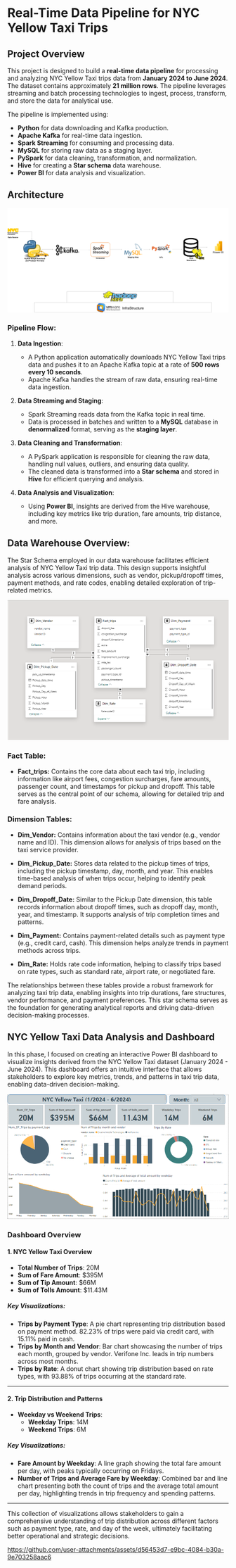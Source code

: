 # Real-Time Data Pipeline for NYC Yellow Taxi Trips

## Project Overview

This project is designed to build a **real-time data pipeline** for processing and analyzing NYC Yellow Taxi trips data from **January 2024 to June 2024**. The dataset contains approximately **21 million rows**. The pipeline leverages streaming and batch processing technologies to ingest, process, transform, and store the data for analytical use.

The pipeline is implemented using:
- **Python** for data downloading and Kafka production.
- **Apache Kafka** for real-time data ingestion.
- **Spark Streaming** for consuming and processing data.
- **MySQL** for storing raw data as a staging layer.
- **PySpark** for data cleaning, transformation, and normalization.
- **Hive** for creating a **Star schema** data warehouse.
- **Power BI** for data analysis and visualization.

## Architecture
<img src="Dataflow.png">

### Pipeline Flow:

1. **Data Ingestion**:
   - A Python application automatically downloads NYC Yellow Taxi trips data and pushes it to an Apache Kafka topic at a rate of **500 rows every 10 seconds**.
   - Apache Kafka handles the stream of raw data, ensuring real-time data ingestion.

2. **Data Streaming and Staging**:
   - Spark Streaming reads data from the Kafka topic in real time.
   - Data is processed in batches and written to a **MySQL** database in **denormalized** format, serving as the **staging layer**.

3. **Data Cleaning and Transformation**:
   - A PySpark application is responsible for cleaning the raw data, handling null values, outliers, and ensuring data quality.
   - The cleaned data is transformed into a **Star schema** and stored in **Hive** for efficient querying and analysis.

4. **Data Analysis and Visualization**:
   - Using **Power BI**, insights are derived from the Hive warehouse, including key metrics like trip duration, fare amounts, trip distance, and more.
  
## Data Warehouse Overview:
The Star Schema employed in our data warehouse facilitates efficient analysis of NYC Yellow Taxi trip data. This design supports insightful analysis across various dimensions, such as vendor, pickup/dropoff times, payment methods, and rate codes, enabling detailed exploration of trip-related metrics.

<img src="Data Warehouse/Star_Schema_DWH.png">

### Fact Table:

- **Fact_trips:** Contains the core data about each taxi trip, including information like airport fees, congestion surcharges, fare amounts, passenger count, and timestamps for pickup and dropoff. This table serves as the central point of our schema, allowing for detailed trip and fare analysis.

### Dimension Tables:

- **Dim_Vendor:** Contains information about the taxi vendor (e.g., vendor name and ID). This dimension allows for analysis of trips based on the taxi service provider.

- **Dim_Pickup_Date:** Stores data related to the pickup times of trips, including the pickup timestamp, day, month, and year. This enables time-based analysis of when trips occur, helping to identify peak demand periods.

- **Dim_Dropoff_Date:** Similar to the Pickup Date dimension, this table records information about dropoff times, such as dropoff day, month, year, and timestamp. It supports analysis of trip completion times and patterns.

- **Dim_Payment:** Contains payment-related details such as payment type (e.g., credit card, cash). This dimension helps analyze trends in payment methods across trips.

- **Dim_Rate:** Holds rate code information, helping to classify trips based on rate types, such as standard rate, airport rate, or negotiated fare.

The relationships between these tables provide a robust framework for analyzing taxi trip data, enabling insights into trip durations, fare structures, vendor performance, and payment preferences. This star schema serves as the foundation for generating analytical reports and driving data-driven decision-making processes.

## NYC Yellow Taxi Data Analysis and Dashboard
In this phase, I focused on creating an interactive Power BI dashboard to visualize insights derived from the NYC Yellow Taxi dataset (January 2024 - June 2024). This dashboard offers an intuitive interface that allows stakeholders to explore key metrics, trends, and patterns in taxi trip data, enabling data-driven decision-making.

<img src="NYC_Dashboard.png">

### Dashboard Overview

#### 1. NYC Yellow Taxi Overview
- **Total Number of Trips**: 20M
- **Sum of Fare Amount**: $395M
- **Sum of Tip Amount**: $66M
- **Sum of Tolls Amount**: $11.43M

##### Key Visualizations:
- **Trips by Payment Type**: A pie chart representing trip distribution based on payment method. 82.23% of trips were paid via credit card, with 15.11% paid in cash.
- **Trips by Month and Vendor**: Bar chart showcasing the number of trips each month, grouped by vendor. Verifone Inc. leads in trip numbers across most months.
- **Trips by Rate**: A donut chart showing trip distribution based on rate types, with 93.88% of trips occurring at the standard rate.

---

#### 2. Trip Distribution and Patterns
- **Weekday vs Weekend Trips**:
  - **Weekday Trips**: 14M
  - **Weekend Trips**: 6M

##### Key Visualizations:
- **Fare Amount by Weekday**: A line graph showing the total fare amount per day, with peaks typically occurring on Fridays.
- **Number of Trips and Average Fare by Weekday**: Combined bar and line chart presenting both the count of trips and the average total amount per day, highlighting trends in trip frequency and spending patterns.

---

This collection of visualizations allows stakeholders to gain a comprehensive understanding of trip distribution across different factors such as payment type, rate, and day of the week, ultimately facilitating better operational and strategic decisions.


































https://github.com/user-attachments/assets/d56453d7-e9bc-4084-b30a-9e703258aac6
